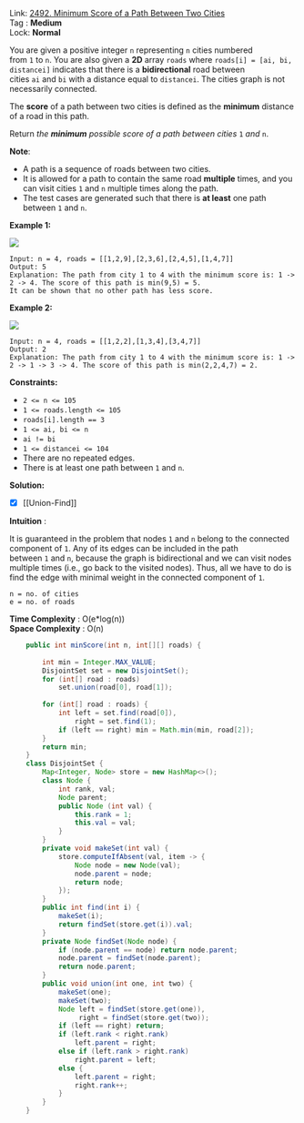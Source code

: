 Link: [2492. Minimum Score of a Path Between Two Cities](https://leetcode.com/problems/minimum-score-of-a-path-between-two-cities/) <br>
Tag : **Medium**<br>
Lock: **Normal**

You are given a positive integer `n` representing `n` cities numbered from `1` to `n`. You are also given a **2D** array `roads` where `roads[i] = [ai, bi, distancei]` indicates that there is a **bidirectional** road between cities `ai` and `bi` with a distance equal to `distancei`. The cities graph is not necessarily connected.

The **score** of a path between two cities is defined as the **minimum** distance of a road in this path.

Return _the **minimum** possible score of a path between cities_ `1` _and_ `n`.

**Note**:

- A path is a sequence of roads between two cities.
- It is allowed for a path to contain the same road **multiple** times, and you can visit cities `1` and `n` multiple times along the path.
- The test cases are generated such that there is **at least** one path between `1` and `n`.

**Example 1:**

![](https://assets.leetcode.com/uploads/2022/10/12/graph11.png)

```
Input: n = 4, roads = [[1,2,9],[2,3,6],[2,4,5],[1,4,7]]
Output: 5
Explanation: The path from city 1 to 4 with the minimum score is: 1 -> 2 -> 4. The score of this path is min(9,5) = 5.
It can be shown that no other path has less score.
```

**Example 2:**

![](https://assets.leetcode.com/uploads/2022/10/12/graph22.png)

```
Input: n = 4, roads = [[1,2,2],[1,3,4],[3,4,7]]
Output: 2
Explanation: The path from city 1 to 4 with the minimum score is: 1 -> 2 -> 1 -> 3 -> 4. The score of this path is min(2,2,4,7) = 2.
```

**Constraints:**

- `2 <= n <= 105`
- `1 <= roads.length <= 105`
- `roads[i].length == 3`
- `1 <= ai, bi <= n`
- `ai != bi`
- `1 <= distancei <= 104`
- There are no repeated edges.
- There is at least one path between `1` and `n`.

**Solution:**

- [x]  [[Union-Find]]

**Intuition** :

It is guaranteed in the problem that nodes `1` and `n` belong to the connected component of `1`. Any of its edges can be included in the path between `1` and `n`, because the graph is bidirectional and we can visit nodes multiple times (i.e., go back to the visited nodes). Thus, all we have to do is find the edge with minimal weight in the connected component of `1`.

```
n = no. of cities
e = no. of roads
```
**Time Complexity** : O(e*log(n))<br>
**Space Complexity** : O(n)

```java
    public int minScore(int n, int[][] roads) {
        
        int min = Integer.MAX_VALUE;
        DisjointSet set = new DisjointSet();
        for (int[] road : roads)
            set.union(road[0], road[1]);
        
        for (int[] road : roads) {
            int left = set.find(road[0]),
                right = set.find(1);
            if (left == right) min = Math.min(min, road[2]);
        }
        return min;
    }
    class DisjointSet {
        Map<Integer, Node> store = new HashMap<>();
        class Node {
            int rank, val;
            Node parent;
            public Node (int val) {
                this.rank = 1;
                this.val = val;
            }
        }
        private void makeSet(int val) {
            store.computeIfAbsent(val, item -> {
                Node node = new Node(val);
                node.parent = node;
                return node;
            });
        }
        public int find(int i) {
            makeSet(i);
            return findSet(store.get(i)).val;
        }
        private Node findSet(Node node) {
            if (node.parent == node) return node.parent;
            node.parent = findSet(node.parent);
            return node.parent;
        }
        public void union(int one, int two) {
            makeSet(one);
            makeSet(two);
            Node left = findSet(store.get(one)),
                 right = findSet(store.get(two));
            if (left == right) return;
            if (left.rank < right.rank)
                left.parent = right;
            else if (left.rank > right.rank)
                right.parent = left;
            else {
                left.parent = right;
                right.rank++;
            }
        }
    }
```
